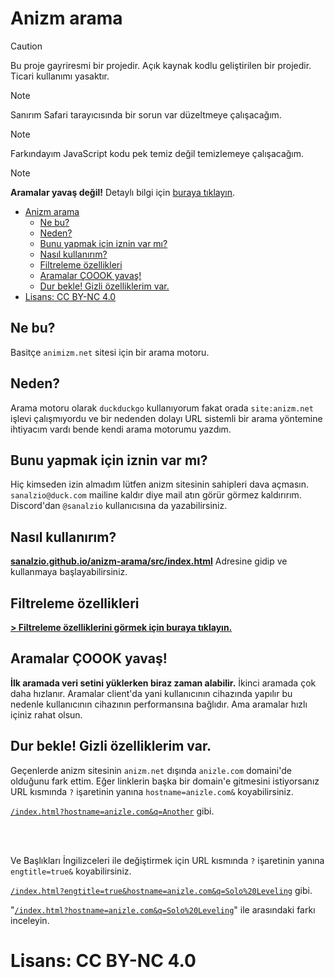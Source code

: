 # Anizm arama

> [!CAUTION]
> Bu proje gayriresmi bir projedir. Açık kaynak kodlu geliştirilen bir projedir. Ticari kullanımı yasaktır.

> [!NOTE]
> Sanırım Safari tarayıcısında bir sorun var düzeltmeye çalışacağım.

> [!NOTE]
> Farkındayım JavaScript kodu pek temiz değil temizlemeye çalışacağım.

> [!NOTE]
> **Aramalar yavaş değil!** Detaylı bilgi için [buraya tıklayın](#aramalar-çoook-yavaş).

- [Anizm arama](#anizm-arama)
  - [Ne bu?](#ne-bu)
  - [Neden?](#neden)
  - [Bunu yapmak için iznin var mı?](#bunu-yapmak-için-iznin-var-mı)
  - [Nasıl kullanırım?](#nasıl-kullanırım)
  - [Filtreleme özellikleri](#filtreleme-özellikleri)
  - [Aramalar ÇOOOK yavaş!](#aramalar-çoook-yavaş)
  - [Dur bekle! Gizli özelliklerim var.](#dur-bekle-gizli-özelliklerim-var)
- [Lisans: CC BY-NC 4.0](#lisans-cc-by-nc-40)


## Ne bu?

Basitçe `animizm.net` sitesi için bir arama motoru.

## Neden?

Arama motoru olarak `duckduckgo` kullanıyorum fakat orada `site:anizm.net` işlevi çalışmıyordu ve bir nedenden dolayı URL sistemli bir arama yöntemine ihtiyacım vardı bende kendi arama motorumu yazdım.

## Bunu yapmak için iznin var mı?

Hiç kimseden izin almadım lütfen anizm sitesinin sahipleri dava açmasın. `sanalzio@duck.com` mailine kaldır diye mail atın görür görmez kaldırırım. Discord'dan `@sanalzio` kullanıcısına da yazabilirsiniz.

## Nasıl kullanırım?

**[sanalzio.github.io/anizm-arama/src/index.html](https://sanalzio.github.io/anizm-arama/src/index.html)** Adresine gidip ve kullanmaya başlayabilirsiniz.

## Filtreleme özellikleri

[**> Filtreleme özelliklerini görmek için buraya tıklayın.**](./filtreler.md)

## Aramalar ÇOOOK yavaş!

**İlk aramada veri setini yüklerken biraz zaman alabilir.** İkinci aramada çok daha hızlanır. Aramalar client'da yani kullanıcının cihazında yapılır bu nedenle kullanıcının cihazının performansına bağlıdır. Ama aramalar hızlı içiniz rahat olsun.

## Dur bekle! Gizli özelliklerim var.

Geçenlerde anizm sitesinin `anizm.net` dışında `anizle.com` domaini'de olduğunu fark ettim. Eğer linklerin başka bir domain'e gitmesini istiyorsanız URL kısmında `?` işaretinin yanına `hostname=anizle.com&` koyabilirsiniz.

[`/index.html?hostname=anizle.com&q=Another`](https://sanalzio.github.io/anizm-arama/src/index.html?hostname=anizle.com&q=Another) gibi.

<br><br>

Ve Başlıkları İngilizceleri ile değiştirmek için URL kısmında `?` işaretinin yanına `engtitle=true&` koyabilirsiniz.

[`/index.html?engtitle=true&hostname=anizle.com&q=Solo%20Leveling`](https://sanalzio.github.io/anizm-arama/src/index.html?engtitle=true&hostname=anizle.com&q=Solo%20Leveling) gibi.

"[`/index.html?hostname=anizle.com&q=Solo%20Leveling`](https://sanalzio.github.io/anizm-arama/src/index.html?hostname=anizle.com&q=Solo%20Leveling)" ile arasındaki farkı inceleyin.

# Lisans: CC BY-NC 4.0